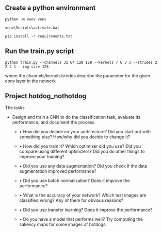 ## Create a python environment
```python -m venv venv```

```venv\Scripts\activate.bat```

```pip install -r requirements.txt```

## Run the train.py script
```python train.py --channels 32 64 128 128 --kernels 7 6 3 3 --strides 2 2 2 1 --img-size 128```

where the channels/kernels/strides describe the parameter for the given conv layer in the network



## Project hotdog_nothotdog

The tasks

- Design and train a CNN to do the classification task, evaluate its performance, and document the process. 

    - • How did you decide on your architecture? Did you start out with something else? How/why did you decide to change it?

    - • How did you train it? Which optimizer did you use? Did you compare using different optimizers? Did you do other things to improve your training? 

    - • Did you use any data augmentation? Did you check if the data augmentation improved performance? 

    - • Did you use batch normalization? Does it improve the performance? 

    - • What is the accuracy of your network? Which test images are classified wrong? Any of them for obvious reasons? 

    - • Did you use transfer learning? Does it improve the performance? 

    - • Do you have a model that performs well? Try computing the saliency maps for some images of hotdogs. 
